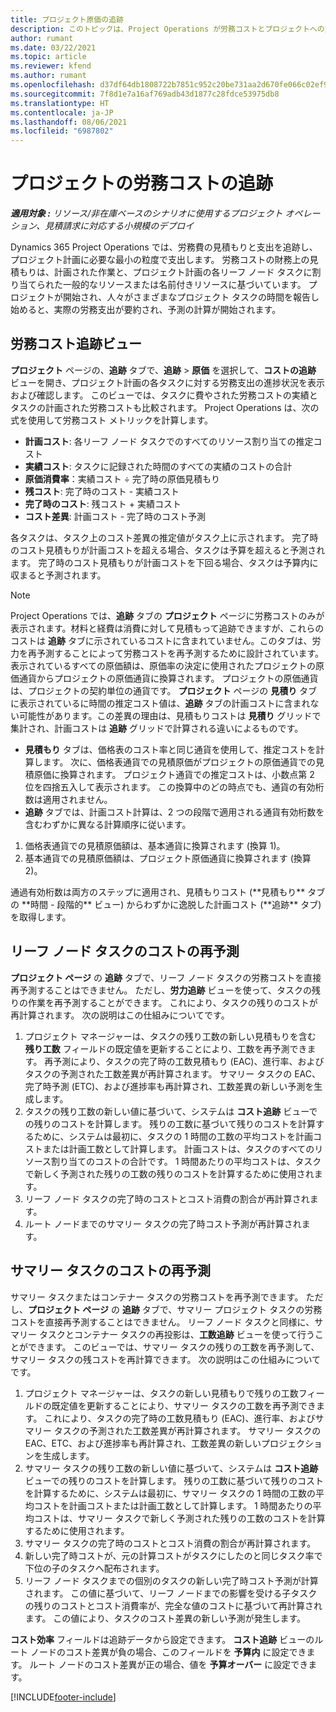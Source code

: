 ```yaml
---
title: プロジェクト原価の追跡
description: このトピックは、Project Operations が労務コストとプロジェクトへの支出に対する進捗状況を追跡する方法に関する情報を提供します。
author: rumant
ms.date: 03/22/2021
ms.topic: article
ms.reviewer: kfend
ms.author: rumant
ms.openlocfilehash: d37df64db1808722b7851c952c20be731aa2d670fe066c02ef90386712487407
ms.sourcegitcommit: 7f8d1e7a16af769adb43d1877c28fdce53975db8
ms.translationtype: HT
ms.contentlocale: ja-JP
ms.lasthandoff: 08/06/2021
ms.locfileid: "6987802"
---
```

# <a name="labor-cost-tracking-on-projects"></a>プロジェクトの労務コストの追跡

_**適用対象 :** リソース/非在庫ベースのシナリオに使用するプロジェクト オペレーション、見積請求に対応する小規模のデプロイ_

Dynamics 365 Project Operations では、労務費の見積もりと支出を追跡し、プロジェクト計画に必要な最小の粒度で支出します。 労務コストの財務上の見積もりは、計画された作業と、プロジェクト計画の各リーフ ノード タスクに割り当てられた一般的なリソースまたは名前付きリソースに基づいています。 プロジェクトが開始され、人々がさまざまなプロジェクト タスクの時間を報告し始めると、実際の労務支出が要約され、予測の計算が開始されます。

## <a name="labor-cost-tracking-view"></a>労務コスト追跡ビュー

**プロジェクト** ページの、**追跡** タブで、**追跡** > **原価** を選択して、**コストの追跡** ビューを開き、プロジェクト計画の各タスクに対する労務支出の進捗状況を表示および確認します。 このビューでは、タスクに費やされた労務コストの実績とタスクの計画された労務コストも比較されます。 Project Operations は、次の式を使用して労務コスト メトリックを計算します。

- **計画コスト**: 各リーフ ノード タスクでのすべてのリソース割り当ての推定コスト
- **実績コスト**: タスクに記録された時間のすべての実績のコストの合計
- **原価消費率**：実績コスト ÷ 完了時の原価見積もり
- **残コスト**: 完了時のコスト - 実績コスト
- **完了時のコスト**: 残コスト + 実績コスト
- **コスト差異**: 計画コスト - 完了時のコスト予測

各タスクは、タスク上のコスト差異の推定値がタスク上に示されます。 完了時のコスト見積もりが計画コストを超える場合、タスクは予算を超えると予測されます。 完了時のコスト見積もりが計画コストを下回る場合、タスクは予算内に収まると予測されます。

>[!NOTE]
> Project Operations では、**追跡** タブの **プロジェクト** ページに労務コストのみが表示されます。材料と経費は消費に対して見積もって追跡できますが、これらのコストは **追跡** タブに示されているコストに含まれていません。このタブは、労力を再予測することによって労務コストを再予測するために設計されています。
表示されているすべての原価額は、原価率の決定に使用されたプロジェクトの原価通貨からプロジェクトの原価通貨に換算されます。 プロジェクトの原価通貨は、プロジェクトの契約単位の通貨です。 **プロジェクト** ページの **見積り** タブに表示されているに時間の推定コスト値は、**追跡** タブの計画コストに含まれない可能性があります。この差異の理由は、見積もりコストは **見積り** グリッドで集計され、計画コストは **追跡** グリッドで計算される違いによるものです。 
>
> - **見積もり** タブは、価格表のコスト率と同じ通貨を使用して、推定コストを計算します。 次に、価格表通貨での見積原価がプロジェクトの原価通貨での見積原価に換算されます。 プロジェクト通貨での推定コストは、小数点第 2 位を四捨五入して表示されます。 この換算中のどの時点でも、通貨の有効桁数は適用されません。 
> - **追跡** タブでは、計画コスト計算は、2 つの段階で適用される通貨有効桁数を含むわずかに異なる計算順序に従います。 
   ><ol>
   ><li>価格表通貨での見積原価額は、基本通貨に換算されます (換算 1)。</li>
   ><li>基本通貨での見積原価額は、プロジェクト原価通貨に換算されます (換算 2)。 </li>
   ></ol>
   >通過有効桁数は両方のステップに適用され、見積もりコスト (**見積もり** タブの **時間 - 段階的** ビュー) からわずかに逸脱した計画コスト (**追跡** タブ) を取得します。 
   
## <a name="reprojecting-costs-on-leaf-node-tasks"></a>リーフ ノード タスクのコストの再予測

**プロジェクト ページ** の **追跡** タブで、リーフ ノード タスクの労務コストを直接再予測することはできません。 ただし、**労力追跡** ビューを使って、タスクの残りの作業を再予測することができます。 これにより、タスクの残りのコストが再計算されます。 次の説明はこの仕組みについてです。

1. プロジェクト マネージャーは、タスクの残り工数の新しい見積もりを含む **残り工数** フィールドの既定値を更新することにより、工数を再予測できます。 再予測により、タスクの完了時の工数見積もり (EAC)、進行率、およびタスクの予測された工数差異が再計算されます。 サマリー タスクの EAC、完了時予測 (ETC)、および進捗率も再計算され、工数差異の新しい予測を生成します。
2. タスクの残り工数の新しい値に基づいて、システムは **コスト追跡** ビューでの残りのコストを計算します。 残りの工数に基づいて残りのコストを計算するために、システムは最初に、タスクの 1 時間の工数の平均コストを計画コストまたは計画工数として計算します。 計画コストは、タスクのすべてのリソース割り当てのコストの合計です。 1 時間あたりの平均コストは、タスクで新しく予測された残りの工数の残りのコストを計算するために使用されます。
3. リーフ ノード タスクの完了時のコストとコスト消費の割合が再計算されます。
4. ルート ノードまでのサマリー タスクの完了時コスト予測が再計算されます。

## <a name="reprojecting-costs-on-summary-tasks"></a>サマリー タスクのコストの再予測

サマリー タスクまたはコンテナー タスクの労務コストを再予測できます。 ただし、**プロジェクト ページ** の **追跡** タブで、サマリー プロジェクト タスクの労務コストを直接再予測することはできません。 リーフ ノード タスクと同様に、サマリー タスクとコンテナー タスクの再投影は、**工数追跡** ビューを使って行うことができます。 このビューでは、サマリー タスクの残りの工数を再予測して、サマリー タスクの残コストを再計算できます。 次の説明はこの仕組みについてです。

1. プロジェクト マネージャーは、タスクの新しい見積もりで残りの工数フィールドの既定値を更新することにより、サマリー タスクの工数を再予測できます。 これにより、タスクの完了時の工数見積もり (EAC)、進行率、およびサマリー タスクの予測された工数差異が再計算されます。 サマリー タスクの EAC、ETC、および進捗率も再計算され、工数差異の新しいプロジェクションを生成します。
2. サマリー タスクの残り工数の新しい値に基づいて、システムは **コスト追跡** ビューでの残りのコストを計算します。 残りの工数に基づいて残りのコストを計算するために、システムは最初に、サマリー タスクの 1 時間の工数の平均コストを計画コストまたは計画工数として計算します。 1 時間あたりの平均コストは、サマリー タスクで新しく予測された残りの工数のコストを計算するために使用されます。
3. サマリー タスクの完了時のコストとコスト消費の割合が再計算されます。
4. 新しい完了時コストが、元の計算コストがタスクにしたのと同じタスク率で下位の子のタスクへ配布されます。
5. リーフ ノード タスクまでの個別のタスクの新しい完了時コスト予測が計算されます。 この値に基づいて、リーフ ノードまでの影響を受ける子タスクの残りのコストとコスト消費率が、完全な値のコストに基づいて再計算されます。 この値により、タスクのコスト差異の新しい予測が発生します。 


**コスト効率** フィールドは追跡データから設定できます。 **コスト追跡** ビューのルート ノードのコスト差異が負の場合、このフィールドを **予算内** に設定できます。 ルート ノードのコスト差異が正の場合、値を **予算オーバー** に設定できます。


[!INCLUDE[footer-include](../includes/footer-banner.md)]
